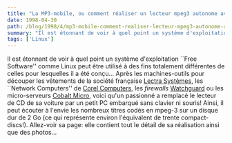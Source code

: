 ```yaml
---
title: "La MP3-mobile, ou comment réaliser un lecteur mpeg3 autonome avec Linux!"
date: 1998-04-30
path: /blog/1998/4/mp3-mobile-comment-realiser-lecteur-mpeg3-autonome-avec-linux
summary: "Il est étonnant de voir à quel point un système d'exploitation ``Free Software'' comme Linux peut être utilisé à des fins totalement différentes de celles pour lesquelles il a été conçu..."
tags: ['Linux']
---
```


<P>
Il est étonnant de voir à quel point un système d'exploitation
``Free Software'' comme Linux peut être utilisé à des fins totalement
différentes de celles pour lesquelles il a été conçu... Après les
machines-outils pour découper les vêtements de la société française
<A HREF="http://www.lectra.com/">Lectra Systèmes</A>, les ``Network
Computers'' de <A HREF="http://www.corelcomputer.com/">Corel
Computers</A>, les <EM>firewalls</EM> <A HREF="http://www.watchguard.com/firebox.html">Watchguard</A> ou les
micro-serveurs <A HREF="http://www.cobaltmicro.com/">Cobalt Micro</A>,
voici qu'un passionné a remplacé le lecteur de CD de sa voiture par
un petit PC embarqué sans clavier ni souris! Ainsi, il peut écouter
à l'envie les nombreux titres codés en mpeg-3 sur un disque dur de 2
Go (ce qui représente environ l'équivalent de trente compact-discs!).
Allez-voir sa page: elle contient tout le détail de sa réalisation ainsi
que des photos...
</P>


